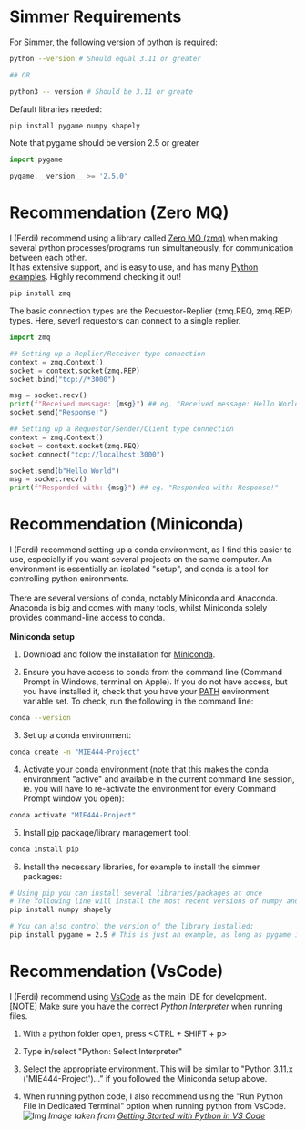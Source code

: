 # Simmer Requirements
For Simmer, the following version of python is required:
```bash
python --version # Should equal 3.11 or greater

## OR

python3 -- version # Should be 3.11 or greate
```

Default libraries needed:
```bash
pip install pygame numpy shapely
```

Note that pygame should be version 2.5 or greater
```python
import pygame

pygame.__version__ >= '2.5.0'
```

# Recommendation (Zero MQ)
I (Ferdi) recommend using a library called [Zero MQ (zmq)](https://zeromq.org/) when making several python processes/programs run simultaneously, for communication between each other.
<br>It has extensive support, and is easy to use, and has many [Python examples](https://zeromq.org/languages/python/). Highly recommend checking it out!
```bash
pip install zmq
```
The basic connection types are the Requestor-Replier (zmq.REQ, zmq.REP) types. Here, severl requestors can connect to a single replier.
```python
import zmq

## Setting up a Replier/Receiver type connection
context = zmq.Context()
socket = context.socket(zmq.REP)
socket.bind("tcp://*3000")

msg = socket.recv()
print(f"Received message: {msg}") ## eg. "Received message: Hello World"
socket.send("Response!")

## Setting up a Requestor/Sender/Client type connection
context = zmq.Context()
socket = context.socket(zmq.REQ)
socket.connect("tcp://localhost:3000")

socket.send(b"Hello World")
msg = socket.recv()
print(f"Responded with: {msg}") ## eg. "Responded with: Response!"
```

# Recommendation (Miniconda)
I (Ferdi) recommend setting up a conda environment, as I find this easier to use, especially if you want several projects on the same computer. An environment is essentially an isolated "setup", and conda is a tool for controlling python enironments.
<br><br>There are several versions of conda, notably Miniconda and Anaconda. Anaconda is big and comes with many tools, whilst Miniconda solely provides command-line access to conda.
<br><br>**Miniconda setup**

1. Download and follow the installation for [Miniconda](https://docs.conda.io/projects/miniconda/en/latest/).

2. Ensure you have access to conda from the command line (Command Prompt in Windows, terminal on Apple). If you do not have access, but you have installed it, check that you have your [PATH](https://superuser.com/questions/284342/what-are-path-and-other-environment-variables-and-how-can-i-set-or-use-them) environment variable set. To check, run the following in the command line:
```bash
conda --version
```

3. Set up a conda environment:
```bash
conda create -n "MIE444-Project"
```

4. Activate your conda environment (note that this makes the conda environment "active" and available in the current command line session, ie. you will have to re-activate the environment for every Command Prompt window you open):
```bash
conda activate "MIE444-Project"
```

5. Install [pip](https://realpython.com/what-is-pip/) package/library management tool:
```bash
conda install pip
```

6. Install the necessary libraries, for example to install the simmer packages:
```bash
# Using pip you can install several libraries/packages at once
# The following line will install the most recent versions of numpy and shapely packages:
pip install numpy shapely

# You can also control the version of the library installed:
pip install pygame = 2.5 # This is just an example, as long as pygame is 2.5 or greater you should be fine
```

# Recommendation (VsCode)
I (Ferdi) recommend using [VsCode](https://code.visualstudio.com/) as the main IDE for development.
<br>[NOTE] Make sure you have the correct *Python Interpreter* when running files.

1. With a python folder open, press \<CTRL + SHIFT + p\>

2. Type in/select "Python: Select Interpreter"

3. Select the appropriate environment. This will be similar to "Python 3.11.x ('MIE444-Project')..." if you followed the Miniconda setup above.

4. When running python code, I also recommend using the "Run Python File in Dedicated Terminal" option when running python from VsCode.
![Img](https://code.visualstudio.com/assets/docs/python/tutorial/debug-python-file-in-terminal-button.png)
*Image taken from [Getting Started with Python in VS Code](https://code.visualstudio.com/docs/python/python-tutorial)*
